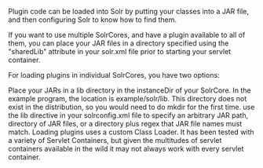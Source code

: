 Plugin code can be loaded into Solr by putting your classes into a JAR file, and then configuring Solr to know how to find them.

If you want to use multiple SolrCores, and have a plugin available to all of them, you can place your JAR files in a directory specified using the "sharedLib" attribute in your solr.xml file prior to starting your servlet container.

For loading plugins in individual SolrCores, you have two options:

Place your JARs in a lib directory in the instanceDir of your SolrCore. In the example program, the location is example/solr/lib. This directory does not exist in the distribution, so you would need to do mkdir for the first time.
use the lib directive in your solrconfig.xml file to specify an arbitrary JAR path, directory of JAR files, or a directory plus regex that JAR file names must match.
Loading plugins uses a custom Class Loader. It has been tested with a variety of Servlet Containers, but given the multitudes of servlet containers available in the wild it may not always work with every servlet container.

